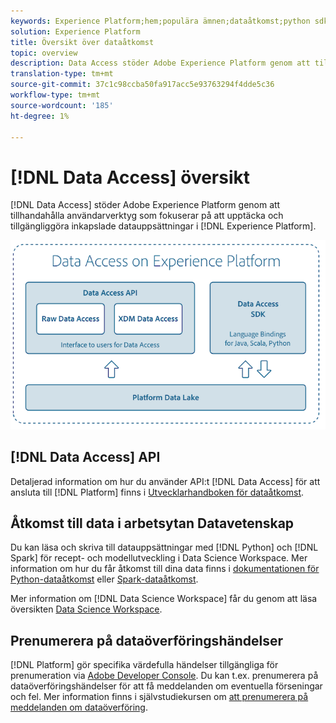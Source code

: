 ```yaml
---
keywords: Experience Platform;hem;populära ämnen;dataåtkomst;python sdk;spark sdk;data access api
solution: Experience Platform
title: Översikt över dataåtkomst
topic: overview
description: Data Access stöder Adobe Experience Platform genom att tillhandahålla användarverktyg som fokuserar på att upptäcka och tillgängliggöra inkapslade plattformsdatauppsättningar.
translation-type: tm+mt
source-git-commit: 37c1c98ccba50fa917acc5e93763294f4dde5c36
workflow-type: tm+mt
source-wordcount: '185'
ht-degree: 1%

---
```



# [!DNL Data Access] översikt

[!DNL Data Access] stöder Adobe Experience Platform genom att tillhandahålla användarverktyg som fokuserar på att upptäcka och tillgängliggöra inkapslade datauppsättningar i  [!DNL Experience Platform].

![Dataåtkomst i Experience Platform](images/Data_Access_Experience_Platform.png)

## [!DNL Data Access] API

Detaljerad information om hur du använder API:t [!DNL Data Access] för att ansluta till [!DNL Platform] finns i [Utvecklarhandboken för dataåtkomst](api.md).

## Åtkomst till data i arbetsytan Datavetenskap

Du kan läsa och skriva till datauppsättningar med [!DNL Python] och [!DNL Spark] för recept- och modellutveckling i Data Science Workspace. Mer information om hur du får åtkomst till dina data finns i [dokumentationen för Python-dataåtkomst](../data-science-workspace/authoring/python.md) eller [Spark-dataåtkomst](../data-science-workspace/authoring/spark.md).

Mer information om [!DNL Data Science Workspace] får du genom att läsa översikten [Data Science Workspace](../data-science-workspace/home.md).

## Prenumerera på dataöverföringshändelser

[!DNL Platform] gör specifika värdefulla händelser tillgängliga för prenumeration via  [Adobe Developer Console](https://www.adobe.com/go/devs_console_ui). Du kan t.ex. prenumerera på dataöverföringshändelser för att få meddelanden om eventuella förseningar och fel. Mer information finns i självstudiekursen om [att prenumerera på meddelanden om dataöverföring](../ingestion/quality/subscribe-events.md).
